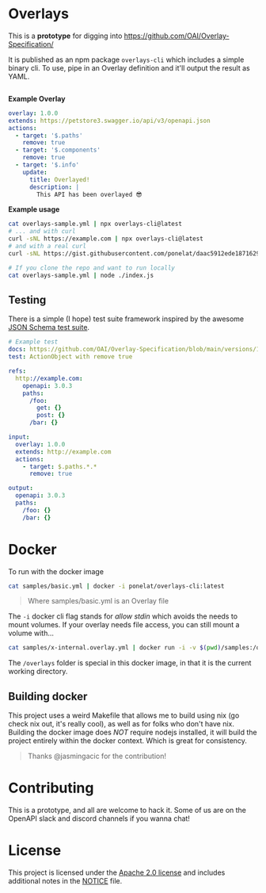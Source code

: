 # Overlays

This is a **prototype** for digging into https://github.com/OAI/Overlay-Specification/

It is published as an npm package `overlays-cli` which includes a simple binary cli.
To use, pipe in an Overlay definition and it'll output the result as YAML.

```sh
```

**Example Overlay**

```yaml
overlay: 1.0.0
extends: https://petstore3.swagger.io/api/v3/openapi.json
actions:
  - target: '$.paths'
    remove: true
  - target: '$.components'
    remove: true
  - target: '$.info'
    update:
      title: Overlayed!
      description: |
        This API has been overlayed 😎 
```

**Example usage**

```sh
cat overlays-sample.yml | npx overlays-cli@latest
# ... and with curl
curl -sNL https://example.com | npx overlays-cli@latest
# and with a real curl
curl -sNL https://gist.githubusercontent.com/ponelat/daac5912ede1871629b6028bbe715d3a/raw/2871f9f27fb93d1c01567d198fb60cd1271e7dcf/overlay.yml | npx overlays-cli@latest

# If you clone the repo and want to run locally
cat overlays-sample.yml | node ./index.js
```

## Testing

There is a simple (I hope) test suite framework inspired by the awesome [JSON Schema test suite](https://github.com/json-schema-org/JSON-Schema-Test-Suite).

```yml
# Example test
docs: https://github.com/OAI/Overlay-Specification/blob/main/versions/1.0.0.md#actionObject
test: ActionObject with remove true

refs:
  http://example.com:
    openapi: 3.0.3
    paths:
      /foo:
        get: {}
        post: {}
      /bar: {}

input:
  overlay: 1.0.0
  extends: http://example.com
  actions:
    - target: $.paths.*.*
      remove: true

output:
  openapi: 3.0.3
  paths:
    /foo: {}
    /bar: {}
```
  
# Docker

To run with the docker image

```sh
cat samples/basic.yml | docker -i ponelat/overlays-cli:latest
```

> Where samples/basic.yml is an Overlay file

The `-i` docker cli flag stands for _allow stdin_ which avoids the needs to mount volumes.
If your overlay needs file access, you can still mount a volume with...

```sh
cat samples/x-internal.overlay.yml | docker run -i -v $(pwd)/samples:/overlays ponelat/overlays-cli:latest
```

The `/overlays` folder is special in this docker image, in that it is the current working directory.

## Building docker


This project uses a weird Makefile that allows me to build using nix (go check nix out, it's really cool), as well as for folks who don't have nix.
Building the docker image does _NOT_ require nodejs installed, it will build the project entirely within the docker context. Which is great for consistency.

> Thanks @jasmingacic for the contribution!

# Contributing

This is a prototype, and all are welcome to hack it. Some of us are on the OpenAPI slack and discord channels if you wanna chat!


# License

This project is licensed under the [Apache 2.0 license](./LICENSE) and includes additional notes in the [NOTICE](./NOTICE) file.
